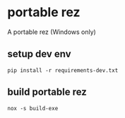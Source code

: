 # portable rez

A portable rez (Windows only)

## setup dev env
```shell
pip install -r requirements-dev.txt
```

## build portable rez
```shell
nox -s build-exe
```
